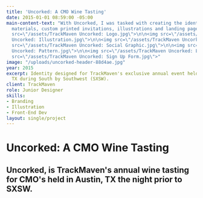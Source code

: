 ```yaml
---
title: 'Uncorked: A CMO Wine Tasting'
date: 2015-01-01 08:59:00 -05:00
main-content-text: "With Uncorked, I was tasked with creating the identity, promotional
  materials, custom printed invitations, illustrations and landing page. \n\n<img
  src=\"/assets/TrackMaven Uncorked: Logo.jpg\">\n\n<img src=\"/assets/TrackMaven
  Uncorked: Illustration.jpg\">\n\n<img src=\"/assets/TrackMaven Uncorked: Invitations.jpg\">\n\n<img
  src=\"/assets/TrackMaven Uncorked: Social Graphic.jpg\">\n\n<img src=\"/assets/TrackMaven
  Uncorked: Pattern.jpg\">\n\n<img src=\"/assets/TrackMaven Uncorked: Login Page.jpg\">\n\n<img
  src=\"/assets/TrackMaven Uncorked: Sign Up Form.jpg\">"
image: "/uploads/uncorked-header-88d4ae.jpg"
year: 2015
excerpt: Identity designed for TrackMaven's exclusive annual event held in Austin,
  TX during South by Southwest (SXSW).
client: TrackMaven
role: Junior Designer
skills:
- Branding
- Illustration
- Front-End Dev
layout: single/project
---
```


# Uncorked: A CMO Wine Tasting

## Uncorked, is TrackMaven's annual wine tasting for CMO's held in Austin, TX the night prior to SXSW.
